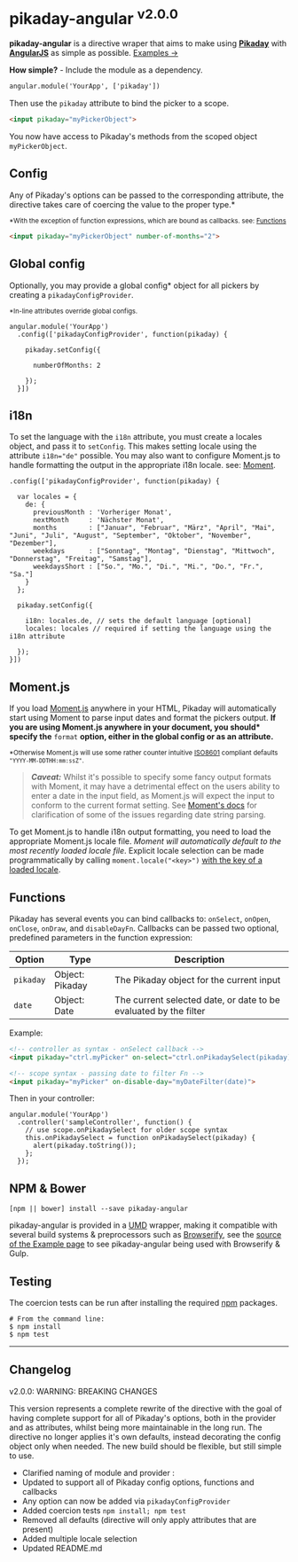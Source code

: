 # __pikaday-angular__ <sup>v2.0.0 </sup>
__pikaday-angular__ is a directive wraper that aims to make using __[Pikaday](https://github.com/dbushell/Pikaday)__ with __[AngularJS](https://angularjs.org/)__ as simple as possible. [Examples &#8594;](http://nverba.github.io/pikaday-angular/)


__How simple?__  -  Include the module as a dependency.

```HTML
angular.module('YourApp', ['pikaday'])
```

Then use the `pikaday` attribute to bind the picker to a scope.

```HTML
<input pikaday="myPickerObject">
```
You now have access to Pikaday's methods from the scoped object `myPickerObject`.

## Config

Any of Pikaday's options can be passed to the corresponding attribute, the directive takes care of coercing the value to the proper type.*

<sub> *With the exception of function expressions, which are bound as callbacks. see: [Functions](#functions) </sub>

```HTML
<input pikaday="myPickerObject" number-of-months="2">
```

## Global config

Optionally, you may provide a global config* object for all pickers by creating a `pikadayConfigProvider`.

<sub> *In-line attributes override global configs.</sub>

```JS
angular.module('YourApp')
  .config(['pikadayConfigProvider', function(pikaday) {

    pikaday.setConfig({

      numberOfMonths: 2

    });
  }])
```

## i18n

To set the language with the `i18n` attribute, you must create a locales object, and pass it to `setConfig`. This makes setting locale using the attribute `i18n="de"` possible. You may also want to configure Moment.js to handle formatting the output in the appropriate i18n locale. see: [Moment](#momentjs).

```JS
.config(['pikadayConfigProvider', function(pikaday) {

  var locales = {
    de: {
      previousMonth : 'Vorheriger Monat',
      nextMonth     : 'Nächster Monat',
      months        : ["Januar", "Februar", "März", "April", "Mai", "Juni", "Juli", "August", "September", "Oktober", "November", "Dezember"],
      weekdays      : ["Sonntag", "Montag", "Dienstag", "Mittwoch", "Donnerstag", "Freitag", "Samstag"],
      weekdaysShort : ["So.", "Mo.", "Di.", "Mi.", "Do.", "Fr.", "Sa."]
    }
  };

  pikaday.setConfig({

    i18n: locales.de, // sets the default language [optional]
    locales: locales // required if setting the language using the i18n attribute

  });
}])
```
## <a name="momentjs"></a>Moment.js
If you load [Moment.js](http://momentjs.com/) anywhere in your HTML, Pikaday will automatically start using Moment to parse input dates and format the pickers output. __If you are using Moment.js anywhere in your document, you should* specify the__ `format` __option, either in the global config or as an attribute.__

<sub> *Otherwise Moment.js will use some rather counter intuitive  [ISO8601](http://en.wikipedia.org/wiki/ISO_8601) compliant defaults `"YYYY-MM-DDTHH:mm:ssZ"`.</sub>

> ___Caveat:___ Whilst it's possible to specify some fancy output formats with Moment, it may have a detrimental effect on the users ability to enter a date in the input field, as Moment.js will expect the input to conform to the current format setting. See [Moment's docs](http://momentjs.com/docs/#/parsing/string/) for clarification of some of the issues regarding date string parsing.

To get Moment.js to handle i18n output formatting, you need to load the appropriate Moment.js locale file. _Moment will automatically default to the most recently loaded locale file_. Explicit locale selection can be made programmatically by calling `moment.locale("<key>")` [with the key of a loaded locale](http://momentjs.com/docs/#/i18n/instance-locale/).

## <a name="functions"></a>Functions

Pikaday has several events you can bind callbacks to: `onSelect`, `onOpen`, `onClose`, `onDraw`, and `disableDayFn`. Callbacks can be passed two optional, predefined parameters in the function expression:

Option        | Type            | Description
------------- | -------------   | ------------
`pikaday`     | Object: Pikaday | The Pikaday object for the current input
`date`        | Object: Date    | The current selected date, or date to be evaluated by the filter

Example:
```HTML
<!-- controller as syntax - onSelect callback -->
<input pikaday="ctrl.myPicker" on-select="ctrl.onPikadaySelect(pikaday)">

<!-- scope syntax - passing date to filter Fn -->
<input pikaday="myPicker" on-disable-day="myDateFilter(date)">

```
Then in your controller:
```
angular.module('YourApp')
  .controller('sampleController', function() {
    // use scope.onPikadaySelect for older scope syntax
    this.onPikadaySelect = function onPikadaySelect(pikaday) {
      alert(pikaday.toString());
    };
  });
```

## NPM & Bower

```
[npm || bower] install --save pikaday-angular
```

pikaday-angular is provided in a [UMD](https://github.com/umdjs/umd) wrapper, making it compatible with several build systems & preprocessors such as [Browserify](http://browserify.org/), see the [source of the Example page](https://github.com/nverba/pikaday-angular/tree/gh-pages) to see pikaday-angular being used with Browserify & Gulp.

## Testing

The coercion tests can be run after installing the required [npm](https://www.npmjs.com/) packages.
```
# From the command line:
$ npm install
$ npm test
```
----------


## Changelog

v2.0.0: WARNING: BREAKING CHANGES

This version represents a complete rewrite of the directive with the goal of having complete support for all of Pikaday's options, both in the provider and as attributes, whilst being more maintainable in the long run. The directive no longer applies it's own defaults, instead decorating the config object only when needed. The new build should be flexible, but still simple to use.

 - Clarified naming of module and provider :
 - Updated to support all of Pikaday config options, functions and callbacks
 - Any option can now be added via `pikadayConfigProvider`
 - Added coercion tests `npm install; npm test`
 - Removed all defaults (directive will only apply attributes that are present)
 - Added multiple locale selection
 - Updated README.md


